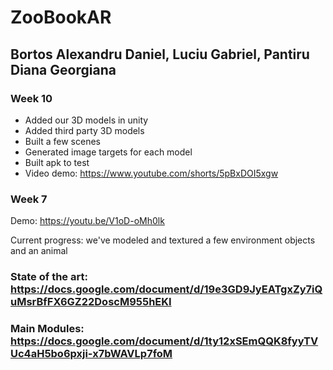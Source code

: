 # ZooBookAR

## Bortos Alexandru Daniel, Luciu Gabriel, Pantiru Diana Georgiana

### Week 10

- Added our 3D models in unity
- Added third party 3D models
- Built a few scenes
- Generated image targets for each model
- Built apk to test
- Video demo: https://www.youtube.com/shorts/5pBxDOI5xgw

### Week 7 
Demo: https://youtu.be/V1oD-oMh0lk

Current progress: we've modeled and textured a few environment objects and an animal


### State of the art: https://docs.google.com/document/d/19e3GD9JyEATgxZy7iQuMsrBfFX6GZ22DoscM955hEKI

### Main Modules: https://docs.google.com/document/d/1ty12xSEmQQK8fyyTVUc4aH5bo6pxji-x7bWAVLp7foM
